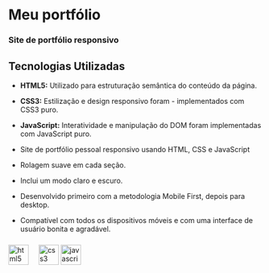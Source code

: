 <h1 align="left">Meu portfólio</h1>

###

<h3 align="left">Site de portfólio responsivo</h3>

###
## Tecnologias Utilizadas
- **HTML5:** Utilizado para estruturação semântica do conteúdo da página.

- **CSS3:** Estilização e design responsivo foram - implementados com CSS3 puro.

- **JavaScript:** Interatividade e manipulação do DOM foram implementadas com JavaScript puro.

- Site de portfólio pessoal responsivo usando HTML, CSS e JavaScript

- Rolagem suave em cada seção.

- Inclui um modo claro e escuro.

- Desenvolvido primeiro com a metodologia Mobile First, depois para desktop.

- Compatível com todos os dispositivos móveis e com uma interface de usuário bonita e agradável.

###

<div align="left">
  <img src="https://cdn.jsdelivr.net/gh/devicons/devicon/icons/html5/html5-original.svg" height="40" alt="html5 logo"  />
  <img width="12" />
  <img src="https://cdn.jsdelivr.net/gh/devicons/devicon/icons/css3/css3-original.svg" height="40" alt="css3 logo"  />
  <img src="https://cdn.jsdelivr.net/gh/devicons/devicon/icons/javascript/javascript-original.svg" height="40" alt="javascript logo"  />
  <img width="12" />
</div>

###
